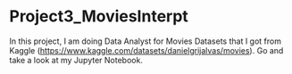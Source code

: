 # Project3_MoviesInterpt
In this project, I am doing Data Analyst for Movies Datasets that I got from Kaggle (https://www.kaggle.com/datasets/danielgrijalvas/movies). Go and take a look at my Jupyter Notebook.
